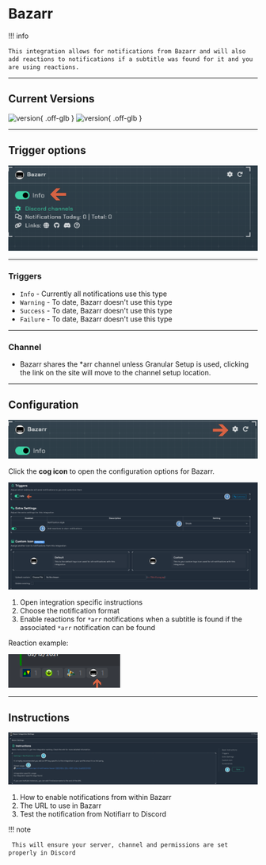 # Bazarr

!!! info

    This integration allows for notifications from Bazarr and will also add reactions to notifications if a subtitle was found for it and you are using reactions.

---

## Current Versions

![version](https://img.shields.io/badge/dynamic/json?query=%24.version&url=https%3A%2F%2Fraw.githubusercontent.com%2Fhotio%2Fbazarr%2Frelease%2FVERSION.json&label=Latest%20Version&style=for-the-badge&color=526cfe){ .off-glb } ![version](https://img.shields.io/badge/dynamic/json?query=%24.version&url=https%3A%2F%2Fraw.githubusercontent.com%2Fhotio%2Fbazarr%2Fnightly%2FVERSION.json&label=Latest%20Version&style=for-the-badge&color=526cfe){ .off-glb }

---

## Trigger options

![triggers-channels.png](../../assets/screenshots/integrations/bazarr/triggers-channels.png)

---

### Triggers

- `Info` - Currently all notifications use this type
- `Warning` - To date, Bazarr doesn't use this type
- `Success` - To date, Bazarr doesn't use this type
- `Failure` - To date, Bazarr doesn't use this type

---

### Channel

- Bazarr shares the *arr channel unless Granular Setup is used, clicking the link on the site will move to the channel setup location.

---

## Configuration

![open-configuration.png](../../assets/screenshots/integrations/bazarr/open-configuration.png)

Click the **cog icon** to open the configuration options for Bazarr.

![configuration.png](../../assets/screenshots/integrations/bazarr/configuration.png)

1. Open integration specific instructions
1. Choose the notification format
1. Enable reactions for `*arr` notifications when a subtitle is found if the associated `*arr` notification can be found

Reaction example:

![reaction.png](../../assets/screenshots/integrations/bazarr/reaction.png)

---

## Instructions

![instructions.png](../../assets/screenshots/integrations/bazarr/instructions.png)

1. How to enable notifications from within Bazarr
1. The URL to use in Bazarr
1. Test the notification from Notifiarr to Discord

!!! note

     This will ensure your server, channel and permissions are set properly in Discord
